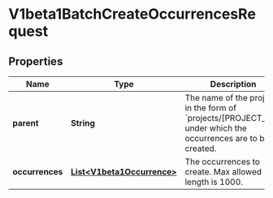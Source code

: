 # V1beta1BatchCreateOccurrencesRequest

## Properties
Name | Type | Description | Notes
------------ | ------------- | ------------- | -------------
**parent** | **String** | The name of the project in the form of &#x60;projects/[PROJECT_ID]&#x60;, under which the occurrences are to be created. |  [optional]
**occurrences** | [**List&lt;V1beta1Occurrence&gt;**](V1beta1Occurrence.md) | The occurrences to create. Max allowed length is 1000. |  [optional]
